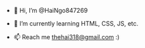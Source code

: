 - 👋 Hi, I’m @HaiNgo847269
<!-- - 👀 I’m interested in ... -->
- 🌱 I’m currently learning HTML, CSS, JS, etc.
<!-- - 💞️ I’m looking to collaborate on ... -->
- 📫 Reach me thehai318@gmail.com :)

<!---
HaiNgo847269/HaiNgo847269 is a ✨ special ✨ repository because its `README.md` (this file) appears on your GitHub profile.
You can click the Preview link to take a look at your changes.
--->
